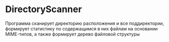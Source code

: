 # DirectoryScanner
Программа сканирует директорию расположения и все поддиректории, формирует статистику по содержащимся в них файлам на основании MIME-типов, а также формирует дерево файловой структуры
